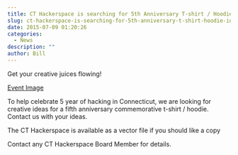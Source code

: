 ```yaml
---
title: CT Hackerspace is searching for 5th Anniversary T-shirt / Hoodie Ideas
slug: ct-hackerspace-is-searching-for-5th-anniversary-t-shirt-hoodie-ideas
date: 2015-07-09 01:20:26
categories:
  - News
description: ""
author: Bill
---
```



Get your creative juices flowing!

[Event Image](http://photos2.meetupstatic.com/photos/event/3/2/7/0/event_341112912.jpeg)

To help celebrate 5 year of hacking in Connecticut, we are looking for creative ideas for a fifth anniversary commemorative t-shirt / hoodie. Contact us with your ideas.

The CT Hackerspace is available as a vector file if you should like a copy

Contact any CT Hackerspace Board Member for details.
